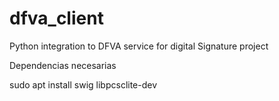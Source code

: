 # dfva_client
Python integration to DFVA service for digital Signature project

Dependencias necesarias

sudo apt install swig libpcsclite-dev

